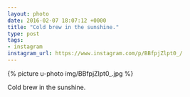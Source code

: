 ```yaml
---
layout: photo
date: 2016-02-07 18:07:12 +0000
title: "Cold brew in the sunshine."
type: post
tags:
- instagram
instagram_url: https://www.instagram.com/p/BBfpjZlpt0_/
---
```


{% picture u-photo img/BBfpjZlpt0_.jpg %}

Cold brew in the sunshine.
